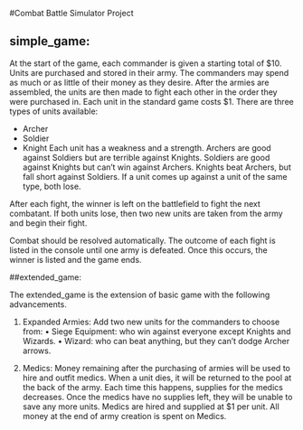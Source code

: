 #Combat Battle Simulator Project

## simple_game:
At the start of the game, each commander is given a starting total of $10. Units are purchased
and stored in their army. The commanders may spend as much or as little of their money as
they desire. After the armies are assembled, the units are then made to fight each other in
the order they were purchased in. Each unit in the standard game costs $1.
There are three types of units available:
- Archer
- Soldier
- Knight
Each unit has a weakness and a strength. Archers are good against Soldiers but are terrible
against Knights. Soldiers are good against Knights but can’t win against Archers. Knights
beat Archers, but fall short against Soldiers. If a unit comes up against a unit of the same
type, both lose.

After each fight, the winner is left on the battlefield to fight the next combatant. If both units
lose, then two new units are taken from the army and begin their fight.

Combat should be resolved automatically. The outcome of each fight is listed in the
console until one army is defeated. Once this occurs, the winner is listed and the game
ends.


##extended_game:

The extended_game is the extension of basic game with the following advancements.

1. Expanded Armies:
Add two new units for the commanders to choose from:
• Siege Equipment: who win against everyone except Knights and Wizards.
• Wizard: who can beat anything, but they can’t dodge Archer arrows.

2. Medics:
Money remaining after the purchasing of armies will be used to hire and outfit medics.
When a unit dies, it will be returned to the pool at the back of the army. Each time
this happens, supplies for the medics decreases. Once the medics have no supplies left,
they will be unable to save any more units.
Medics are hired and supplied at $1 per unit. All money at the end of army creation is
spent on Medics.

